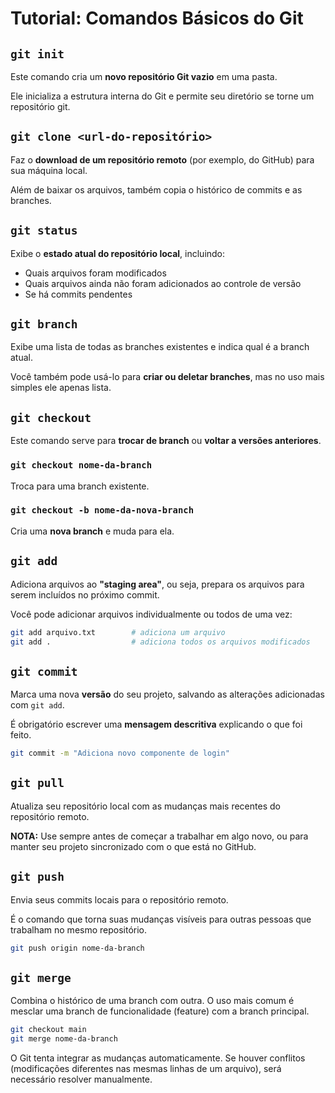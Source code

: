 # Tutorial: Comandos Básicos do Git

## `git init`

Este comando cria um **novo repositório Git vazio** em uma pasta.

Ele inicializa a estrutura interna do Git e permite seu diretório se torne um repositório git.


## `git clone <url-do-repositório>`

Faz o **download de um repositório remoto** (por exemplo, do GitHub) para sua máquina local.

Além de baixar os arquivos, também copia o histórico de commits e as branches.


## `git status`

Exibe o **estado atual do repositório local**, incluindo:

* Quais arquivos foram modificados
* Quais arquivos ainda não foram adicionados ao controle de versão
* Se há commits pendentes


## `git branch`

Exibe uma lista de todas as branches existentes e indica qual é a branch atual.

Você também pode usá-lo para **criar ou deletar branches**, mas no uso mais simples ele apenas lista.

## `git checkout`

Este comando serve para **trocar de branch** ou **voltar a versões anteriores**.

### `git checkout nome-da-branch`

Troca para uma branch existente.

### `git checkout -b nome-da-nova-branch`

Cria uma **nova branch** e muda para ela.

## `git add`

Adiciona arquivos ao **"staging area"**, ou seja, prepara os arquivos para serem incluídos no próximo commit.

Você pode adicionar arquivos individualmente ou todos de uma vez:

```bash
git add arquivo.txt        # adiciona um arquivo
git add .                  # adiciona todos os arquivos modificados
```

## `git commit`

Marca uma nova **versão** do seu projeto, salvando as alterações adicionadas com `git add`.

É obrigatório escrever uma **mensagem descritiva** explicando o que foi feito.

```bash
git commit -m "Adiciona novo componente de login"
```

## `git pull`

Atualiza seu repositório local com as mudanças mais recentes do repositório remoto.

**NOTA:**
Use sempre antes de começar a trabalhar em algo novo, ou para manter seu projeto sincronizado com o que está no GitHub.


## `git push`

Envia seus commits locais para o repositório remoto.

É o comando que torna suas mudanças visíveis para outras pessoas que trabalham no mesmo repositório.

```bash
git push origin nome-da-branch
```

## `git merge`

Combina o histórico de uma branch com outra.
O uso mais comum é mesclar uma branch de funcionalidade (feature) com a branch principal.

```bash
git checkout main
git merge nome-da-branch
```

O Git tenta integrar as mudanças automaticamente. Se houver conflitos (modificações diferentes nas mesmas linhas de um arquivo), será necessário resolver manualmente.

